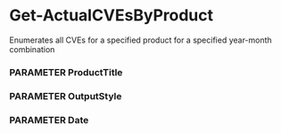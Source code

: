 # Get-ActualCVEsByProduct 
Enumerates all CVEs for a specified product for a specified year-month combination

### PARAMETER <b>ProductTitle</b><br />


### PARAMETER <b>OutputStyle</b><br />


### PARAMETER <b>Date</b><br />

